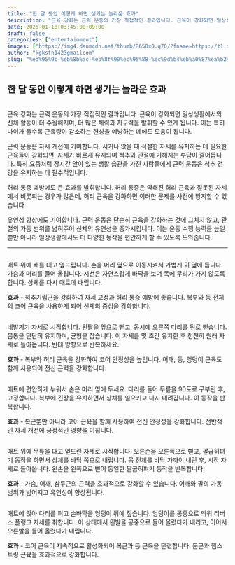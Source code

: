 ```yaml
---
title: "한 달 동안 이렇게 하면 생기는 놀라운 효과"
description: "근육 강화는 근력 운동의 가장 직접적인 결과입니다. 근육이 강화되면 일상생활에서의 신체 활동이 더 수월해지며, 더 많은 체력과 지구력을 발휘할 수 있게 됩니다. 이는 특히 나이가 들수록 근육량이 감소하는 현상을 예방하는 데에도 도움이 됩니다."
date: 2025-01-18T03:45:00+09:00
draft: false
categories: ["entertainment"]
images: ["https://img4.daumcdn.net/thumb/R658x0.q70/?fname=https://t1.daumcdn.net/news/202411/26/tenbody/20241126173002330omlg.jpg", "https://t1.daumcdn.net/news/202411/26/tenbody/20241126173002605poxl.gif", "https://t1.daumcdn.net/news/202411/26/tenbody/20241126173003001vvrl.gif", "https://t1.daumcdn.net/news/202411/26/tenbody/20241126173003266hjci.gif", "https://t1.daumcdn.net/news/202411/26/tenbody/20241126173003654xlwm.gif"]
author: "kgkstn1423gmailcom"
slug: "%ed%95%9c-%eb%8b%ac-%eb%8f%99%ec%95%88-%ec%9d%b4%eb%a0%87%ea%b2%8c-%ed%95%98%eb%a9%b4-%ec%83%9d%ea%b8%b0%eb%8a%94-%eb%86%80%eb%9d%bc%ec%9a%b4-%ed%9a%a8%ea%b3%bc"
---
```


<h2 >한 달 동안 이렇게 하면 생기는 놀라운 효과</h2> <figure ><img src="https://img4.daumcdn.net/thumb/R658x0.q70/?fname=https://t1.daumcdn.net/news/202411/26/tenbody/20241126173002330omlg.jpg" alt=""/></figure> <p>근육 강화는 근력 운동의 가장 직접적인 결과입니다. 근육이 강화되면 일상생활에서의 신체 활동이 더 수월해지며, 더 많은 체력과 지구력을 발휘할 수 있게 됩니다. 이는 특히 나이가 들수록 근육량이 감소하는 현상을 예방하는 데에도 도움이 됩니다.</p> <p>근력 운동은 자세 개선에 기여합니다. 서거나 앉을 때 적절한 자세를 유지하는 데 필요한 근육들이 강화되면, 자세가 바르게 유지되며 척추와 관절에 가해지는 부담이 줄어듭니다. 특히 요즘처럼 장시간 앉아 있는 생활 습관을 가진 사람들에게 근력 운동은 척추 건강을 유지하는 데 필수적입니다.</p> <p>허리 통증 예방에도 큰 효과를 발휘합니다. 허리 통증은 약해진 허리 근육과 잘못된 자세에서 비롯되는 경우가 많은데, 허리 근육을 강화하면 이러한 문제를 사전에 방지할 수 있습니다.</p> <p>유연성 향상에도 기여합니다. 근력 운동은 단순히 근육을 강화하는 것에 그치지 않고, 관절의 가동 범위를 넓혀주어 신체의 유연성을 증가시킵니다. 이는 운동 수행 능력을 높일 뿐만 아니라 일상생활에서도 더 다양한 동작을 편안하게 할 수 있도록 도와줍니다.</p> <hr /> <figure ><img src="https://t1.daumcdn.net/news/202411/26/tenbody/20241126173002605poxl.gif" alt=""/></figure> <p>매트 위에 배를 대고 엎드립니다. 손을 머리 옆으로 이동시켜서 가볍게 귀 옆에 둡니다. 가슴과 머리를 들어 올립니다. 시선은 자연스럽게 바닥을 보며 목에 무리가 가지 않도록 합니다. 상체를 다시 매트에 내립니다.</p> <p><strong>효과</strong> - 척추기립근을 강화하여 자세 교정과 허리 통증 예방에 좋습니다. 복부와 등 전체의 코어 근육을 사용하게 되어 신체의 중심을 강화합니다.</p> <figure ><img src="https://t1.daumcdn.net/news/202411/26/tenbody/20241126173003001vvrl.gif" alt=""/></figure> <p>네발기기 자세로 시작합니다. 왼팔을 앞으로 뻗고, 동시에 오른쪽 다리를 뒤로 뻗습니다. 몸통을 단단히 유지하며, 균형을 잡습니다. 이 자세를 몇 초간 유지한 후 천천히 원래 자세로 돌아옵니다. 반대 방향으로 반복하세요.</p> <p><strong>효과</strong> - 복부와 허리 근육을 강화하여 코어 안정성을 높입니다. 어깨, 등, 엉덩이 근육도 함께 사용되어 전신 근력을 강화합니다.</p> <figure ><img src="https://t1.daumcdn.net/news/202411/26/tenbody/20241126173003266hjci.gif" alt=""/></figure> <p>매트에 편안하게 누워서 손은 머리 옆에 두세요. 다리를 들어 무릎을 90도로 구부린 후, 고정합니다. 복부에 긴장을 유지하면서 상체를 일으키고 다시 내려갑니다. 이 동작을 반복합니다.</p> <p><strong>효과</strong> - 복근뿐만 아니라 코어 근육을 함께 사용하여 전신 안정성을 강화합니다. 전반적인 자세 개선에 긍정적인 영향을 미칩니다.</p> <figure ><img src="https://t1.daumcdn.net/news/202411/26/tenbody/20241126173003654xlwm.gif" alt=""/></figure> <p>매트 위에 무릎을 대고 엎드린 자세로 시작합니다. 오른손을 오른쪽으로 뻗고, 팔굽혀펴기 동작을 하면서 상체를 바닥 쪽으로 내립니다. 몸 전체를 바닥 가까이 내린 후, 시작 자세로 돌아옵니다. 왼손을 왼쪽으로 뻗어 동일한 팔굽혀펴기 동작을 반복합니다.</p> <p><strong>효과</strong> - 가슴, 어깨, 삼두근의 근력을 효과적으로 강화할 수 있습니다. 어깨와 팔의 가동 범위가 넓어지고 유연성이 향상됩니다.</p> <figure ><img src="https://t1.daumcdn.net/news/202411/26/tenbody/20241126173004088blpv.gif" alt=""/></figure> <p>매트에 앉아 다리를 펴고 손바닥을 엉덩이 뒤에 짚습니다. 엉덩이를 공중으로 띄워 리버스 플랭크 자세를 취합니다. 이 상태에서 왼발을 공중으로 들어 올렸다가 내리고, 이어서 오른발을 들어 올렸다가 내립니다.</p> <p><strong>효과</strong> - 코어 근육이 지속적으로 활성화되어 복근과 등 근육을 단련합니다. 둔근과 햄스트링 근육을 효과적으로 강화합니다.</p>